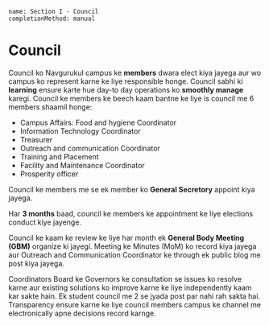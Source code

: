 ```ngMeta
name: Section I - Council
completionMethod: manual
```

# Council

Council ko Navgurukul campus ke **members** dwara elect kiya jayega aur wo campus ko represent karne ke liye responsible honge. 
Council sabhi ki **learning** ensure karte hue day-to day operations ko **smoothly manage** karegi. 
Council ke members ke beech kaam bantne ke liye is council me 6 members shaamil honge:

 - Campus Affairs: Food and hygiene Coordinator
 - Information Technology Coordinator
 - Treasurer
 - Outreach and communication Coordinator
 - Training and Placement
 - Facility and Maintenance Coordinator
 - Prosperity officer

Council ke members me se ek member ko **General Secretory** appoint kiya jayega. 

Har **3 months** baad, council ke members ke appointment ke liye elections conduct kiye jayenge. 

Council ke kaam ke review ke liye har month ek **General Body Meeting (GBM)** organize ki jayegi. 
Meeting ke Minutes (MoM) ko record kiya jayega aur Outreach and Communication Coordinator ke through ek public blog me post kiya jayega. 

Coordinators Board ke Governors ke consultation se issues ko resolve karne aur existing solutions ko improve karne ke liye independently kaam kar sakte hain. 
Ek student council me 2 se jyada post par nahi rah sakta hai. 
Transparency ensure karne ke liye council members campus ke channel me electronically apne decisions record karnge.
